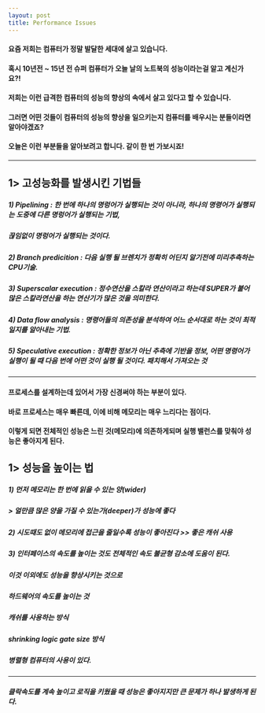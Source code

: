```yaml
---
layout: post
title: Performance Issues
---
```

#### 요즘 저희는 컴퓨터가 정말 발달한 세대에 살고 있습니다.
#### 혹시 10년전 ~ 15년 전 슈퍼 컴퓨터가 오늘 날의 노트북의 성능이라는걸 알고 계신가요?!
#### 저희는 이런 급격한 컴퓨터의 성능의 향상의 속에서 살고 있다고 할 수 있습니다.
#### 그러면 어떤 것들이 컴퓨터의 성능의 향상을 일으키는지 컴퓨터를 배우시는 분들이라면 알아야겠죠?
#### 오늘은 이런 부분들을 알아보려고 합니다. 같이 한 번 가보시죠!
---
## 1> 고성능화를 발생시킨 기법들
##### 1) Pipelining : 한 번에 하나의 명렁어가 실행되는 것이 아니라, 하나의 명령어가 실행되는 도중에 다른 명렁어가 실행되는 기법,
##### 끊임없이 명렁어가 실행되는 것이다.
##### 2) Branch predicition : 다음 실행 될 브렌치가 정확히 어딘지 알기전에 미리추측하는 CPU기술.
##### 3) Superscalar execution : 정수연산을 스칼라 연산이라고 하는데 SUPER가 붙어 많은 스칼라연산을 하는 연산기가 많은 것을 의미한다. 
##### 4) Data flow analysis : 명령어들의 의존성을 분석하여 어느 순서대로 하는 것이 최적일지를 알아내는 기법.
##### 5) Speculative execution : 정확한 정보가 아닌 추측에 기반을 정보, 어떤 명령어가 실행이 될 때 다음 번에 어떤 것이 실행 될 것이다. 패치해서 가져오는 것
---
#### 프로세스를 설계하는데 있어서 가장 신경써야 하는 부분이 있다.
#### 바로 프로세스는 매우 빠른데, 이에 비해 메모리는 매우 느리다는 점이다.
#### 이렇게 되면 전체적인 성능은 느린 것(메모리)에 의존하게되며 실행 밸런스를 맞춰야 성능은 좋아지게 된다.
## 1> 성능을 높이는 법
##### 1) 먼저 메모리는 한 번에 읽을 수 있는 양(wider)
##### > 얼만큼 많은 양을 가질 수 있는가(deeper)가 성능에 좋다
##### 2) 시도때도 없이 메모리에 접근을 줄일수록 성능이 좋아진다 >> 좋은 캐쉬 사용
##### 3) 인터페이스의 속도를 높이는 것도 전체적인 속도 불균형 감소에 도움이 된다.
##### 이것 이외에도 성능을 향상시키는 것으로
##### 하드웨어의 속도를 높이는 것
##### 캐쉬를 사용하는 방식
##### shrinking logic gate size 방식
##### 병렬형 컴퓨터의 사용이 있다.
---
##### 클락속도를 계속 높이고 로직을 키웠을 때 성능은 좋아지지만 큰 문제가 하나 발생하게 된다.

